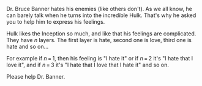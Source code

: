 
Dr. Bruce Banner hates his enemies (like others don't). As we all know, he can barely talk when he turns into the incredible Hulk. That's why he asked you to help him to express his feelings.

Hulk likes the Inception so much, and like that his feelings are complicated. They have _n_ layers. The first layer is hate, second one is love, third one is hate and so on...

For example if _n_ = 1, then his feeling is "I hate it" or if _n_ = 2 it's "I hate that I love it", and if _n_ = 3 it's "I hate that I love that I hate it" and so on.

Please help Dr. Banner.